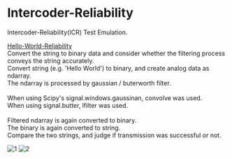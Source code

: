 # Intercoder-Reliability
Intercoder-Reliability(ICR) Test Emulation.<br>

[Hello-World-Reliability](https://github.com/tacticstactics/Intercoder-Reliability/blob/e1bb349a76f2fd55ace4a4aa438a85ad9ca695d4/Hello-World-Reliability.ipynb)<br>
Convert the string to binary data and consider whether the filtering process conveys the string accurately.<br>
Convert string (e.g. 'Hello World') to binary, and create analog data as ndarray.<br>
The ndarray is processed by gaussian / buterworth filter.<br>
<br>
When using Scipy's signal.windows.gaussinan, convolve was used.<br>
When using signal.butter, lfilter was used.<br>
<br>
Filtered ndarray is again converted to binary.<br>
The binary is again converted to string.<br>
Compare the two strings, and judge if transmission was successful or not.<br>

![1](https://github.com/user-attachments/assets/8dd5d73d-691c-4684-b533-7da67fa73082)
![2](https://github.com/user-attachments/assets/02ea8659-7b66-4945-8255-e39d0d664f03)
